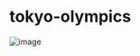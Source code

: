 # tokyo-olympics

![image](https://github.com/user-attachments/assets/a06ee37f-e2b4-4998-b87d-957b91f6f5c8)

